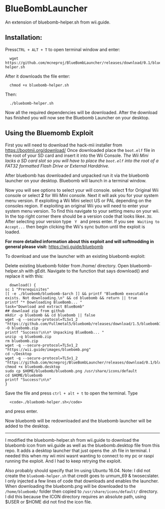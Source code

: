 # BlueBombLauncher
An extension of bluebomb-helper.sh from wii.guide.

## Installation:

Press<code>CTRL + ALT + T</code> to open terminal window and enter:

      wget https://github.com/mcneproj/BlueBombLauncher/releases/download/0.1/bluebomb-helper.sh

After it downloads the file enter:
    
      chmod +x bluebomb-helper.sh

Then:
    
      ./bluebomb-helper.sh

Now all the required dependencies will be downloaded.
After the download has finished you will now see the Bluebomb Launcher on your desktop.

## Using the Bluemomb Exploit
First you will need to download the hack-mii installer from https://bootmii.org/download/
Once downloaded place the <code>boot.elf</code> file in the root of your SD card and insert it into the Wii Console.
<i>The Wii Mini lacks a SD card slot so you will have to place the <code>boot.elf</code> into the root of a FAT32 formatted Flash Drive or External Harddrive.</i>


After bluebomb has downloaded and unpacked run it via the bluebomb launcher on your desktop.
Bluebomb will launch in a terminal window.

Now you will see options to select your will console. select <b>1</b> for Original Wii console or select <b>2</b> for Wii Mini console.
Next it will ask you for your system menu version. If exploiting a Wii Mini select US or PAL depending on the consoles region. If exploiting an original Wii you will need to enter your system menu version. To find this navigate to your setting menu on your wii. In the top right corner there should be a version code that looks like<code>4.3U</code>.
After selecting your version type <code> Y </code> and press enter. If you see <code> Waiting to Accept...</code> then begin clicking the Wii's sync button until the exploit is loaded.

<b>For more detailed information about this exploit and will softmodding in general please visit:</b> https://wii.guide/bluebomb



To download and use the launcher with an existing bluebomb exploit:

Delete existing bluebomb folder from /home/ directory.
Open bluebomb-helper.sh with gEdit.
Navigate to the function that says download() and replace it with this:
      
      download() {
    sc 1 "Prerequisites"
    [[ -e ./bluebomb/bluebomb-$arch ]] && printf "BlueBomb executable exists. Not downloading.\n" && cd bluebomb && return || true
    printf "* Downloading BlueBomb... "
    task="Download and extract BlueBomb"
    ## download zip from github
    mkdir -p bluebomb && cd bluebomb || false
    wget -q --secure-protocol=TLSv1_2 "https://github.com/Fullmetal5/bluebomb/releases/download/1.5/bluebomb1.5.zip" -O bluebomb.zip
    printf "Success!\n\n* Unpacking BlueBomb... "
    unzip -q bluebomb.zip
    rm bluebomb.zip
    wget -q --secure-protocol=TLSv1_2 "https://wii.guide/images/bluebomb.png"
    cd ~/Desktop    
    wget -q --secure-protocol=TLSv1_2 "https://github.com/mcneproj/BlueBombLauncher/releases/download/0.1/bluebomb.desktop"
    chmod +x bluebomb.desktop
    sudo cp $HOME/bluebomb/bluebomb.png /usr/share/icons/default
    cd $HOME/bluebomb    
    printf "Success!\n\n"
    }
Save the file and press <code>ctrl + alt + t</code> to open the terminal.
Type

      <code>./bluebomb-helper.sh</code>

and press enter.

Now bluebomb will be redownloaded and the bluebomb launcher will be added to the desktop.


_______________________________________________________________________________________________________________________________________
I modified the bluebomb-helper.sh from wii.guide to download the bluebomb icon from wii.guide as well as the bluebomb.desktop file from this repo.
It adds a desktop launcher that just opens the .sh file in terminal.
I needed this when my wii mini wasnt wanting to connect to my pc or raspi running the exploit. And I had to keep retrying the exploit.

Also probably should specify that Im using Ubuntu 16.04.
Note: I did not create the <code>bluebomb-helper.sh</code> that credit goes to urmum_69 & twosecslater. I only injected a few lines of code that downloads and enables the launcher. When downloading the bluebomb.png will be downloaded to the <code>/home/bluebomb/</code> folder then copied to <code>/usr/share/icons/default/</code> directory. I did this because the ICON directory requires an absolute path, using $USER or $HOME did not find the icon file.

